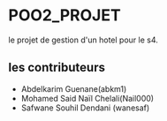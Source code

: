 # POO2_PROJET

le projet de gestion d'un hotel pour le s4.

## les contributeurs 
- Abdelkarim Guenane(abkm1)
- Mohamed Said Naïl Chelali(Nail000)
- Safwane Souhil Dendani (wanesaf)

